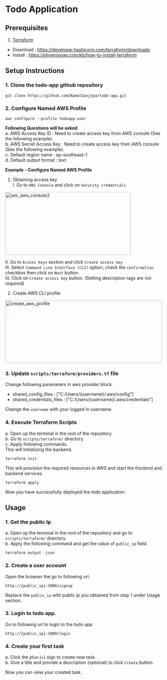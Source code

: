# Todo Application
## Prerequisites
1.  [Terraform](https://www.terraform.io/)
* Download : https://developer.hashicorp.com/terraform/downloads
* Install  : https://phoenixnap.com/kb/how-to-install-terraform

## Setup Instructions
### 1. Clone the todo-app github repository
```
git clone https://github.com/NamalSanjaya/todo-app.git
```
### 2. Configure Named AWS Profile
```
aws configure --profile todoapp-user
```
**Following Questions will be asked**  
 a. AWS Access Key ID : Need to create access key from AWS console (See the following example).  
 b. AWS Secret Access Key :  Need to create access key from AWS console (See the following example).  
 c. Default region name : ap-southeast-1  
 d. Default output format : text  
  
**Example - Configure Named AWS Profile**  
1. Obtaining access key   
I. Go to `AWS Console` and click on `Security credentials`
<img src="https://github.com/NamalSanjaya/todo-app/assets/68647363/4ed28382-ed6e-4174-a037-36dee51eb22b" alt="sec_aws_console2" width="400" height="200">


  II. Go to `Access keys` section and click `Create access key`  
  III. Select `Command Line Interface (CLI)` option, check the `confirmation` checkbox then click on `Next` button.    
  IV. Click on `Create access key` button. (Setting description tags are not required)  


2. Create AWS CLI profile
<img src="https://github.com/NamalSanjaya/todo-app/assets/68647363/038ffc93-2b65-4347-a9eb-63b0d5c9fe21" alt="create_aws_profile" width="500" height="200">

### 3. Update `scripts/terraform/providers.tf` file  
Change following parameters in aws provider block.  
* shared_config_files : ["C:/Users/{username}/.aws/config"]
* shared_credentials_files : ["C:/Users/{username}/.aws/credentials"]

Change the `username` with your logged in username.  

### 4. Execute Terraform Scripts
a. Open up the terminal in the root of the repository.  
b. Go to `scripts/terraform/` directory.  
c. Apply following commands.    
 This will Initializing the backend.   
```
terraform init
```
This will provision the required resources in AWS and start the frontend and backend services.    
```
terraform apply
```

Now you have successfully deployed the todo application.  

## Usage  
### 1. Get the public Ip  
a. Open up the terminal in the root of the repository and go to `scripts/terraform/` directory.  
b. Apply the following command and get the value of `public_ip` field.  
```
terraform output -json
```
### 2. Create a user account  
Open the browser the go to following url.  
```
http://{public_ip}:3000/signup
```
Replace the `public_ip` with public ip you obtained from step 1 under Usage section.

### 3. Login to todo app.
Go to following url to login to the todo app
```
http://{public_ip}:3000/login
```

### 4. Create your first task
a. Click the plus (+) sign to create new task.  
b. Give a title and provide a description (optional) to click `Create` button.

Now you can view your created task.










  







